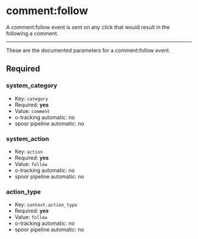 # comment:follow

A comment:follow event is sent on any click that would result in the following a comment.

---------

These are the documented parameters for a comment:follow event.

## Required

### system_category

- Key: `category`
- Required: **yes**
- Value: `comment`
- o-tracking automatic: no
- spoor pipeline automatic: no




### system_action

- Key: `action`
- Required: **yes**
- Value: `follow`
- o-tracking automatic: no
- spoor pipeline automatic: no



### action_type

- Key: `context.action_type`
- Required: **yes**
- Value: `follow`
- o-tracking automatic: no
- spoor pipeline automatic: no
